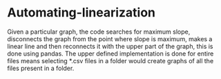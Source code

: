 # Automating-linearization
Given a particular graph, the code searches for maximum slope, disconnects the graph from the point where slope is maximum, makes a linear line and then reconnects it with the upper part of the graph, this is done using pandas.
The upper defined implementation is done for entire files means selecting *.csv files in a folder would create graphs of all the files present in a folder.
